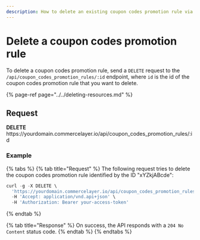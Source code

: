 ```yaml
---
description: How to delete an existing coupon codes promotion rule via API
---
```


# Delete a coupon codes promotion rule

To delete a coupon codes promotion rule, send a `DELETE` request to the `/api/coupon_codes_promotion_rules/:id` endpoint, where `id` is the id of the coupon codes promotion rule that you want to delete.

{% page-ref page="../../deleting-resources.md" %}

## Request

**DELETE** https://<i></i>yourdomain.commercelayer.io/api/coupon_codes_promotion_rules/:id

### Example

{% tabs %}
{% tab title="Request" %}
The following request tries to delete the coupon codes promotion rule identified by the ID "xYZkjABcde":

```javascript
curl -g -X DELETE \
  'https://yourdomain.commercelayer.io/api/coupon_codes_promotion_rules/xYZkjABcde' \
  -H 'Accept: application/vnd.api+json' \
  -H 'Authorization: Bearer your-access-token'
```
{% endtab %}

{% tab title="Response" %}
On success, the API responds with a `204 No Content` status code.
{% endtab %}
{% endtabs %}

